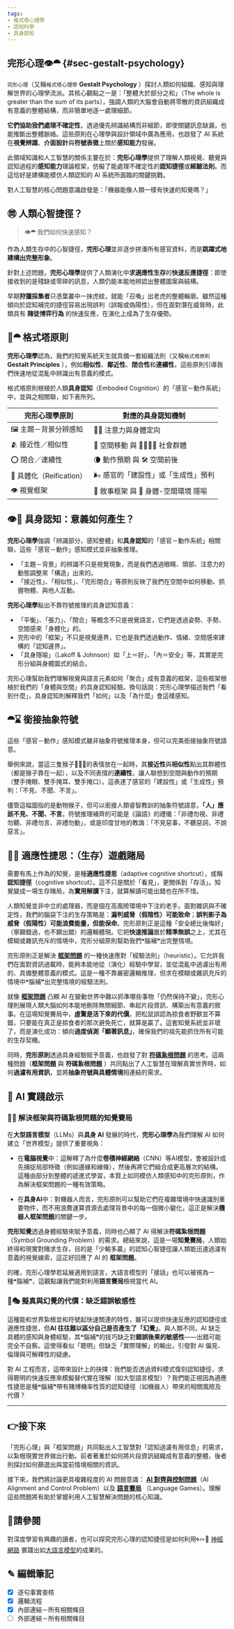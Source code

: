 ```yaml
---
tags:
- 格式塔心理學
- 認知科學
- 具身認知
---
```

## 完形心理👁️⯊ {#sec-gestalt-psychology}

`完形心理`（又稱`格式塔心理學` **Gestalt Psychology** ）探討人類如何組織、感知與理解世界的心理學流派。其核心觀點之一是：「整體大於部分之和」（The whole is greater than the sum of its parts），強調人類的大腦會自動將零散的資訊組織成有意義的整體結構，而非簡單地逐一處理細節。

**它們協助我們處理不確定性**，透過優先辨識結構而非細節，即使關鍵訊息缺漏，也能推斷出整體脈絡。這些原則在心理學與設計領域中廣為應用，也啟發了 AI 系統在**視覺辨識**、**介面設計**與**符號表徵**上關於**感知能力**發展。

此領域知識和人工智慧的關係主要在於：**完形心理學**提供了理解人類視覺、聽覺與認知過程的**感知能力**理論框架，仿擬了能處理不確定性的**認知捷徑**或**經驗法則**。而這恰好是建構能模仿人類認知的 AI 系統所面臨的關鍵挑戰。

對人工智慧的核心問題意識啟發是：「機器能像人類一樣有快速的知覺嗎？」

## ㉄ 人類心智捷徑？

> 👁️⯊ 我們如何快速感知？

作為人類生存中的心智捷徑，**完形心理**並非逐步拼湊所有感官資料，而是**跳躍式地建構出完整形象**。

針對上述問題，**完形心理學**提供了人類演化中**求適應性生存**的**快速反應捷徑**：即使接收到的是殘缺或零碎的訊息，人類仍能本能地辨認出整體圖案與結構。

早期**狩獵採集者**只憑葉叢中一抹虎紋，就能「召喚」出老虎的整體輪廓。雖然這種傾向於認知補完的捷徑容易出現誤判（誤報或偽陽性），但在面對潛在威脅時，此類具有 **賭徒博弈行為** 的快速反應，在演化上成為了生存優勢。

## 🔗⯊ 格式塔原則

**完形心理學**認為，我們的知覺系統天生就具備一套組織法則（又稱`格式塔原則` **Gestalt Principles** ），例如**相似性**、**鄰近性**、**閉合性**和**連續性**，這些原則引導我們快速地從混亂中辨識出有意義的模式。

格式塔原則根植於人類**具身認知**（Embodied Cognition）的「感官－動作系統」中，並與之相關聯，如下表所列。

| 完形心理學原則             | 對應的具身認知機制                  |
| ------------------- | -------------------------- |
| 🖼️ 主題－背景分辨感知       | 🧘‍♂️ 注意力與身體定向             |
| 🫂 接近性／相似性          | 💨 空間移動 與 👨‍👩‍👧‍👦 社會群體 |
| ⭕ 閉合／連續性            | 🌘 動作預期 與 🛠 空間前後          |
| 👻 具體化（Reification） | 🌬️ 感官的「建設性」或「生成性」預判       |
| 👁️ 視覺框架            | 📜 敘事框架 與 🌆 身體-空間環境 隱喻    |

## 👁💪 具身認知：意義如何產生？

**完形心理學**強調「辨識部分，感知整體」和**具身認知**的「感官－動作系統」相關聯，這些「感官－動作」感知模式並非抽象推理。

- 「主題－背景」的辨識不只是視覺現象，而是我們透過眼睛、頭部、注意力的動態調整來「構造」出來的。
- 「接近性」、「相似性」、「完形閉合」等原則反映了我們在空間中如何移動、抓握物體、與他人互動。

**完形心理學**點出不靠符號推理的具身認知意義：

- 「平衡」、「張力」、「閉合」等概念不只是視覺語言，它們是透過姿勢、手勢、空間感來「身體化」的。
- 完形中的「框架」不只是視覺邊界，它也是我們透過動作、情緒、空間感來建構的「認知邊界」。
- 「具身隱喻」（Lakoff & Johnson）如「上＝好」、「內＝安全」等，其實是完形分組與身體圖式的結合。

完形心理幫助我們理解視覺與語言元素如何「聚合」成有意義的框架，這些框架根植於我們的「身體與空間」的具身認知經驗。換句話說：完形心理學描述我們「看到什麼」，具身認知則解釋我們「如何」以及「為什麼」會這樣感知。

## ⯊⌛ 銜接抽象符號

這些「感官－動作」感知模式雖非抽象符號推理本身，但可以完美銜接抽象符號語意。

舉例來說，當這三隻猴子🙈🙉🙊的表情放在一起時，其**接近性**與**相似性**點出其群體性（都是猴子靠在一起），以及不同表情的**連續性**，讓人聯想到空間與動作的預期（雙手掩眼、雙手掩耳、雙手掩口）。這表達了感官的「建設性」或「生成性」預判：「不見、不聞、不言」。

儘管這幅圖指的是動物猴子，但可以銜接人類睿智教訓的抽象符號語意，**「人」應該不見、不聞、不言**。符號推理補齊的可能是《論語》的禮儀：「非禮勿視、非禮勿聽、非禮勿言、非禮勿動」，或是印度甘地的教誨：「不見惡事，不聽惡詞，不說惡言」。

## 🧬🎲 適應性捷思：（生存）遊戲賭局

需要有馬上作為的知覺，是種**適應性捷思**（adaptive cognitive shortcut），或稱**認知捷徑**（cognitive shortcut）。這不只是關於「看見」，更關係到「存活」。知覺變成一場生存賭局，為**實用解讀**下注，就算解讀可能出錯也在所不惜。

人類知覺並非中立的處理器，而是個在高風險環境中下注的老手。面對雜訊與不確定性，我們的腦袋下注的生存策略是：**漏判威脅（假陰性）可能致命**；**誤判影子為威脅（假陽性）可能浪費能量，但能保命**。完形原則正是這種「安全總比後悔好」（寧願錯過，也不願出錯）的邏輯體現。它把**快速推論**置於**精準無誤**之上，尤其在模糊或雜訊充斥的情境中，完形分組原則幫助我們❝腦補❞出完整情境。

完形原則正是解決 **[框架問題](01-04-Frame_Problem.zh-hant)** 的一種快速應對「經驗法則」（heuristic）。它允許我們在面對資訊過載時，能夠本能地從（演化）經驗中學習，並從混亂中過濾出有用的、具備整體意義的模式。這是一種不靠嚴密邏輯推理，但求在模糊或雜訊充斥的情境中❝腦補❞出完整情境的經驗法則。

就像 **[框架問題](01-04-Frame_Problem.zh-hant)** 凸顯 AI 在變動世界中難以抓準哪些事物「仍然保持不變」，完形心理則展現人類大腦如何本能地刪除無關細節、串起片段資訊、構築出有意義的敘事。在這場知覺賽局中，**虛驚是活下來的代價**。把松鼠誤認為掠食者野獸並不算錯，只要能在真正是掠食者的那次避免死亡，就算是贏了。這套知覺系統並非壞了，而是演化成功：傾向**過度偵測「顯著訊息」**，確保我們的祖先能抓住所有可能的生存契機。

同時，**完形原則**透過具身經驗賦予意義，也啟發了對 **[符碼紥根問題](01-03-Symbol_Grounding_Problem.zh-hant)** 的思考。這兩種問題（**框架問題** 與 **符碼紥根問題** ）共同點出了人工智慧在理解真實世界時，如何**過濾有用資訊**，並將**抽象符號與具體情境**相連結的需求。

## 📌 AI 實踐啟示

### 🤖🎲 解決框架與符碼紥根問題的知覺賽局

在**大型語言模型**（LLMs）與**具身 AI** 發展的時代，**完形心理學**為我們理解 AI 如何建立「世界模型」提供了重要視角：

- 在**電腦視覺**中：這解釋了為什麼**卷積神經網絡**（CNN）等AI模型，會被設計成先捕捉局部特徵（例如邊緣和線條），然後再將它們組合成更高層次的結構。這種由部分到整體的遞進式學習，本質上如同模仿人類感知中的完形原則，作為解決框架問題的一種有效策略。
    
- 在**具身AI**中：對機器人而言，完形原則可以幫助它們在複雜環境中快速識別重要物件，而不用浪費運算資源去處理背景中的每一個微小變化，這正是解決**機器人框架問題**的關鍵一步。

**完形知覺**透過身體經驗來賦予意義，同時也凸顯了 AI 得解決**符碼紮根問題**（Symbol Grounding Problem）的需求。總結來說，這是一場**知覺賽局**，人類始終得和現實對賭求生存，目的是「少輸多贏」的認知心智捷徑讓人類能迅速過濾有意義的視覺線索，這正好回應了 AI 的 **框架問題**。

的確，完形心理學若延展適用到語言，大語言模型的「接話」也可以被視為一種❝腦補❞，這觀點讓我們能對利用**語言賽局**檢視當代 AI。

### 🎲🎭 擬真與幻覺的代價：缺乏錯誤敏感性

這種能和世界紮根並和符號起快速關連的特性，雖可以提供快速反應的認知捷徑或適應性捷思，但**AI 往往難以區分自己是否產生了「幻覺」**。與人類不同，AI 缺乏具體的感知與身體經驗，其❝腦補❞的技巧缺乏對**錯誤後果的敏感性**——出錯可能完全不自察。這使得看似「聰明」但缺乏「實際理解」的輸出，引發對 AI 偏見、倫理與可解釋性的疑慮。

對 AI 工程而言，這帶來設計上的抉擇：我們能否透過資料模式復刻認知捷徑，求得聰明的快速反應來模擬替代實在理解（如大型語言模型）？我們能正視因為適應性捷思是種❝腦補❞帶有賭博機率性質的認知捷徑（如機器人）帶來的相關風險及代價？

***

## 👉接下來

「完形心理」與「框架問題」共同點出人工智慧對「認知過濾有用信息」的需求，以紮根現實世界做出行動。前者著重於如何將片段資訊組織成有意義的整體，後者則探討如何篩選出與當前情境相關的資訊。

接下來，我們將討論更具複雜程度的 AI 問題意識： **[AI 對齊與控制問題](01-06-Alignment_Control_Problem.zh-hant.md)**（AI Alignment and Control Problem）以及 **[語言賽局](01-07-Language_Games.zh-hant)** （Language Games）。理解這些問題將有助於掌握利用人工智慧解決問題的核心知識。

## 🪸請參閱

對深度學習有興趣的讀者，也可以探究完形心理的認知捷徑是如何利用🌀🪢🧠 [神經網路](04-03-neural_networks.zh-hant) 實踐出如[大語言模型](02-07-large_language_models.zh-hant)的成果的。

## ✎ 編輯筆記

- [x] 逐句事實查核 
- [x] 邏輯流程
- [x] 內部連結－所有相關條目
- [ ] 外部連結－所有相關條目
